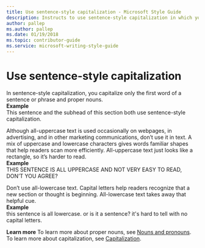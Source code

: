 ```yaml
---
title: Use sentence-style capitalization - Microsoft Style Guide
description: Instructs to use sentence-style capitalization in which you capitalize only the first word of a sentence or phrase and proper nouns.
author: pallep
ms.author: pallep
ms.date: 01/19/2018
ms.topic: contributor-guide
ms.service: microsoft-writing-style-guide
---
```


# Use sentence-style capitalization

In sentence-style capitalization, you capitalize only the first word of a sentence or phrase and proper nouns.  
**Example** <br />This sentence and the subhead of this section both use sentence-style capitalization. 

Although
all-uppercase text is used occasionally on webpages, in
advertising, and in other marketing communications, don’t use it in
text. A mix of uppercase and lowercase characters gives words
familiar shapes that help readers scan more efficiently.
All-uppercase text just looks like a rectangle, so it’s harder to
read.  
**Example** <br />THIS SENTENCE IS ALL UPPERCASE AND NOT VERY EASY TO READ, DON’T YOU AGREE?

Don’t
use all-lowercase text. Capital letters help readers recognize
that a new section or thought is beginning. All-lowercase text
takes away that helpful cue.  
**Example** <br />this sentence is all lowercase. or is it a sentence? it's hard to tell with no capital letters. 

**Learn more** To learn more about proper nouns, see [Nouns and pronouns](~/grammar/nouns-pronouns.md). To learn more about capitalization, see [Capitalization](~/capitalization.md).
